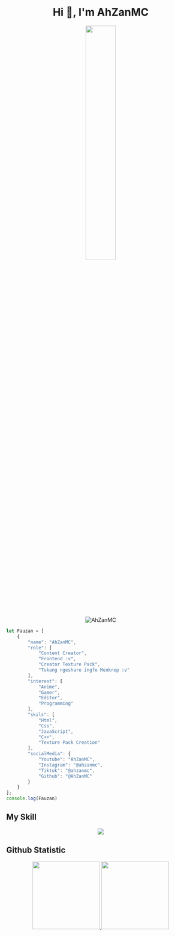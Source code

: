 <h1 align="center">Hi 👋, I'm AhZanMC</h1>
<p align="center">
     <a href="👋 Hi, I’m @AhZanMC">
       <img src="https://github.com/Mayumiwandi/AhZanMC/blob/main/Profile.png" width="40%" height="40%">
     </a>
</p>

<p align="center"> <img src="https://komarev.com/ghpvc/?username=AhZanMC" alt="AhZanMC" /></p>


```javascript
let Fauzan = [
    {
        "name": "AhZanMC",
        "role": [
            "Content Creator",
            "Frontend :v",
            "Creator Texture Pack",
            "Tukang ngeshare ingfo Menkrep :v"
        ],
        "interest": [
            "Anime",
            "Gamer",
            "Editor",
            "Programming"
        ],
        "skils": [
            "Html",
            "Css",
            "JavaScript",
            "C++",
            "Texture Pack Creation"
        ],
        "socialMedia": {
            "Youtube": "AhZanMC",
            "Instagram": "@ahzanmc",
            "Tiktok": "@ahzanmc",
            "Github": "@AhZanMC"
        }
    }
];
console.log(Fauzan)
```
## My Skill
<p align="center">
     <a href="https://github.com/AhZanMC">
          <img src="https://skillicons.dev/icons?i=js,html,css,cpp,figma,ps,netlify," />
     </a>     
</p>

## Github Statistic
<p align="center">
  <a href="https://github.com/AhZanMC">
    <img height="180em" src="https://github-readme-stats.vercel.app/api/top-langs/?username=AhZanMC&layout=compact&langs_count=8&theme=synthwave"/>
    <img height="180em" src="https://github-readme-stats-eight-theta.vercel.app/api?username=AhZanMC&show_icons=true&theme=synthwave&include_all_commits=true&count_private=true"/>
  </a>
</p>
